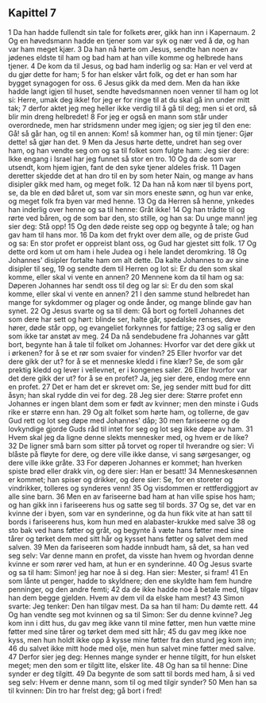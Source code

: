 ## Kapittel 7

1 Da han hadde fullendt sin tale for folkets ører, gikk han inn i Kapernaum.
2 Og en høvedsmann hadde en tjener som var syk og nær ved å dø, og han var ham meget kjær.
3 Da han nå hørte om Jesus, sendte han noen av jødenes eldste til ham og bad ham at han ville komme og helbrede hans tjener.
4 De kom da til Jesus, og bad ham inderlig og sa: Han er vel verd at du gjør dette for ham;
5 for han elsker vårt folk, og det er han som har bygget synagogen for oss.
6 Jesus gikk da med dem. Men da han ikke hadde langt igjen til huset, sendte høvedsmannen noen venner til ham og lot si: Herre, umak deg ikke! for jeg er for ringe til at du skal gå inn under mitt tak;
7 derfor aktet jeg meg heller ikke verdig til å gå til deg; men si et ord, så blir min dreng helbredet!
8 For jeg er også en mann som står under overordnede, men har stridsmenn under meg igjen; og sier jeg til den ene: Gå! så går han, og til en annen: Kom! så kommer han, og til min tjener: Gjør dette! så gjør han det.
9 Men da Jesus hørte dette, undret han seg over ham, og han vendte seg om og sa til folket som fulgte ham: Jeg sier dere: Ikke engang i Israel har jeg funnet så stor en tro.
10 Og da de som var utsendt, kom hjem igjen, fant de den syke tjener aldeles frisk.
11 Dagen deretter skjedde det at han dro til en by som heter Nain, og mange av hans disipler gikk med ham, og meget folk.
12 Da han nå kom nær til byens port, se, da ble en død båret ut, som var sin mors eneste sønn, og hun var enke, og meget folk fra byen var med henne.
13 Og da Herren så henne, ynkedes han inderlig over henne og sa til henne: Gråt ikke!
14 Og han trådte til og rørte ved båren, og de som bar den, sto stille, og han sa: Du unge mann! jeg sier deg: Stå opp!
15 Og den døde reiste seg opp og begynte å tale; og han gav ham til hans mor.
16 Da kom det frykt over dem alle, og de priste Gud og sa: En stor profet er oppreist blant oss, og Gud har gjestet sitt folk.
17 Og dette ord kom ut om ham i hele Judea og i hele landet deromkring.
18 Og Johannes' disipler fortalte ham om alt dette. Da kalte Johannes to av sine disipler til seg,
19 og sendte dem til Herren og lot si: Er du den som skal komme, eller skal vi vente en annen?
20 Mennene kom da til ham og sa: Døperen Johannes har sendt oss til deg og lar si: Er du den som skal komme, eller skal vi vente en annen?
21 I den samme stund helbredet han mange for sykdommer og plager og onde ånder, og mange blinde gav han synet.
22 Og Jesus svarte og sa til dem: Gå bort og fortell Johannes det som dere har sett og hørt: blinde ser, halte går, spedalske renses, døve hører, døde står opp, og evangeliet forkynnes for fattige;
23 og salig er den som ikke tar anstøt av meg.
24 Da nå sendebudene fra Johannes var gått bort, begynte han å tale til folket om Johannes: Hvorfor var det dere gikk ut i ørkenen? for å se et rør som svaier for vinden?
25 Eller hvorfor var det dere gikk der ut? for å se et menneske kledd i fine klær? Se, de som går prektig kledd og lever i vellevnet, er i kongenes saler.
26 Eller hvorfor var det dere gikk der ut? for å se en profet? Ja, jeg sier dere, endog mere enn en profet.
27 Det er ham det er skrevet om: Se, jeg sender mitt bud for ditt åsyn; han skal rydde din vei for deg.
28 Jeg sier dere: Større profet enn Johannes er ingen blant dem som er født av kvinner; men den minste i Guds rike er større enn han.
29 Og alt folket som hørte ham, og tollerne, de gav Gud rett og lot seg døpe med Johannes' dåp;
30 men fariseerne og de lovkyndige gjorde Guds råd til intet for seg og lot seg ikke døpe av ham.
31 Hvem skal jeg da ligne denne slekts mennesker med, og hvem er de like?
32 De ligner små barn som sitter på torvet og roper til hverandre og sier: Vi blåste på fløyte for dere, og dere ville ikke danse, vi sang sørgesanger, og dere ville ikke gråte.
33 For døperen Johannes er kommet; han hverken spiste brød eller drakk vin, og dere sier: Han er besatt!
34 Menneskesønnen er kommet; han spiser og drikker, og dere sier: Se, for en storeter og vindrikker, tolleres og synderes venn!
35 Og visdommen er rettferdiggjort av alle sine barn.
36 Men en av fariseerne bad ham at han ville spise hos ham; og han gikk inn i fariseerens hus og satte seg til bords.
37 Og se, det var en kvinne der i byen, som var en synderinne, og da hun fikk vite at han satt til bords i fariseerens hus, kom hun med en alabaster-krukke med salve
38 og sto bak ved hans føtter og gråt, og begynte å væte hans føtter med sine tårer og tørket dem med sitt hår og kysset hans føtter og salvet dem med salven.
39 Men da fariseeren som hadde innbudt ham, så det, sa han ved seg selv: Var denne mann en profet, da visste han hvem og hvordan denne kvinne er som rører ved ham, at hun er en synderinne.
40 Og Jesus svarte og sa til ham: Simon! jeg har noe å si deg. Han sier: Mester, si fram!
41 En som lånte ut penger, hadde to skyldnere; den ene skyldte ham fem hundre penninger, og den andre femti;
42 da de ikke hadde noe å betale med, tilgav han dem begge gjelden. Hvem av dem vil da elske ham mest?
43 Simon svarte: Jeg tenker: Den han tilgav mest. Da sa han til ham: Du dømte rett.
44 Og han vendte seg mot kvinnen og sa til Simon: Ser du denne kvinne? Jeg kom inn i ditt hus, du gav meg ikke vann til mine føtter, men hun vætte mine føtter med sine tårer og tørket dem med sitt hår;
45 du gav meg ikke noe kyss, men hun holdt ikke opp å kysse mine føtter fra den stund jeg kom inn;
46 du salvet ikke mitt hode med olje, men hun salvet mine føtter med salve.
47 Derfor sier jeg deg: Hennes mange synder er henne tilgitt, for hun elsket meget; men den som er tilgitt lite, elsker lite.
48 Og han sa til henne: Dine synder er deg tilgitt.
49 Da begynte de som satt til bords med ham, å si ved seg selv: Hvem er denne mann, som til og med tilgir synder?
50 Men han sa til kvinnen: Din tro har frelst deg; gå bort i fred!
